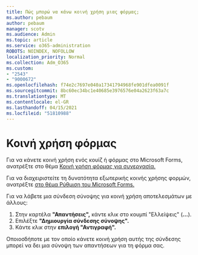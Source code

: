 ```yaml
---
title: Πώς μπορώ να κάνω κοινή χρήση μιας φόρμας;
ms.author: pebaum
author: pebaum
manager: scotv
ms.audience: Admin
ms.topic: article
ms.service: o365-administration
ROBOTS: NOINDEX, NOFOLLOW
localization_priority: Normal
ms.collection: Adm_O365
ms.custom:
- "2543"
- "9000672"
ms.openlocfilehash: f74e2c7697e040a17341794968fe901dfea0091f
ms.sourcegitcommit: 8bc60ec34bc1e40685e3976576e04a2623f63a7c
ms.translationtype: MT
ms.contentlocale: el-GR
ms.lasthandoff: 04/15/2021
ms.locfileid: "51810988"
---
```

# <a name="share-a-form"></a>Κοινή χρήση φόρμας

Για να κάνετε κοινή χρήση ενός κουίζ ή φόρμας στο Microsoft Forms, ανατρέξτε στο θέμα [Κοινή χρήση φόρμας για συνεργασία.](https://support.office.com/article/Share-a-form-to-collaborate-d5bb5cf0-8401-4c15-bb8c-8e108cd7e69b)

Για να διαχειριστείτε τη δυνατότητα εξωτερικής κοινής χρήσης φορμών, ανατρέξτε [στο θέμα Ρύθμιση του Microsoft Forms.](https://support.office.com/article/set-up-microsoft-forms-cc52287a-4550-464d-9a1b-457bf9df2240) 

Για να λάβετε μια σύνδεση σύνοψης για κοινή χρήση αποτελεσμάτων με άλλους:

1. Στην καρτέλα **"Απαντήσεις",** κάντε κλικ στο κουμπί "Ελλείψεις" (**...**).
3. Επιλέξτε **"Δημιουργία σύνδεσης σύνοψης".**
4. Κάντε κλικ στην **επιλογή "Αντιγραφή".**

Οποιοσδήποτε με τον οποίο κάνετε κοινή χρήση αυτής της σύνδεσης μπορεί να δει μια σύνοψη των απαντήσεων για τη φόρμα σας.